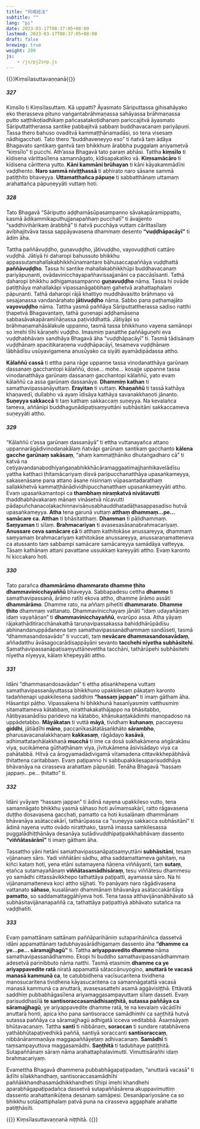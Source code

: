 ```yaml
---
title: "何戒经注"
subtitle: ""
lang: "pi"
date: 2023-03-17T08:37:05+08:00
lastmod: 2023-03-17T08:37:05+08:00
draft: false
brewing: true
weight: 209
js:
    - /js/pj2snp.js
---
```


{{<subtitle>}}Kiṃsīlasuttavaṇṇanā{{</subtitle>}}

##### 327

Kiṃsīlo ti Kiṃsīlasuttaṃ. Kā uppatti? Āyasmato Sāriputtassa gihisahāyako eko therasseva pituno vaṅgantabrāhmaṇassa sahāyassa brāhmaṇassa putto saṭṭhikoṭiadhikaṃ pañcasatakoṭidhanaṃ pariccajitvā āyasmato Sāriputtattherassa santike pabbajitvā sabbaṃ buddhavacanaṃ pariyāpuṇi. Tassa thero bahuso ovaditvā kammaṭṭhānamadāsi, so tena visesaṃ nādhigacchati. Tato thero “buddhaveneyyo eso” ti ñatvā taṃ ādāya Bhagavato santikaṃ gantvā taṃ bhikkhuṃ ārabbha puggalaṃ aniyametvā “kiṃsīlo” ti pucchi. Ath’assa Bhagavā tato paraṃ abhāsi. Tattha **kiṃsīlo** ti kīdisena vārittasīlena samannāgato, kīdisapakatiko vā. **Kiṃsamācāro** ti kīdisena cārittena yutto. **Kāni kammāni brūhayan** ti kāni kāyakammādīni vaḍḍhento. **Naro sammā niviṭṭhassā** ti abhirato naro sāsane sammā patiṭṭhito bhaveyya. **Uttamatthañca pāpuṇe** ti sabbatthānaṃ uttamaṃ arahattañca pāpuṇeyyāti vuttaṃ hoti.

##### 328

Tato Bhagavā “Sāriputto aḍḍhamāsūpasampanno sāvakapāramippatto, kasmā ādikammikaputhujjanapañhaṃ pucchatī” ti āvajjento “saddhivihārikaṃ ārabbhā” ti ñatvā pucchāya vuttaṃ cārittasīlaṃ avibhajitvāva tassa sappāyavasena dhammaṃ desento **“vuḍḍhāpacāyī”** ti ādim āha.

Tattha paññāvuḍḍho, guṇavuḍḍho, jātivuḍḍho, vayovuḍḍhoti cattāro vuḍḍhā. Jātiyā hi daharopi bahussuto bhikkhu appassutamahallakabhikkhūnamantare bāhusaccapaññāya vuḍḍhattā **paññāvuḍḍho**. Tassa hi santike mahallakabhikkhūpi buddhavacanaṃ pariyāpuṇanti, ovādavinicchayapañhavissajjanāni ca paccāsīsanti. Tathā daharopi bhikkhu adhigamasampanno **guṇavuḍḍho** nāma. Tassa hi ovāde patiṭṭhāya mahallakāpi vipassanāgabbhaṃ gahetvā arahattaphalaṃ pāpuṇanti. Tathā daharopi rājā khattiyo muddhāvasitto brāhmaṇo vā sesajanassa vandanārahato **jātivuḍḍho** nāma. Sabbo pana paṭhamajāto **vayovuḍḍho** nāma. Tattha yasmā paññāya Sāriputtattherassa sadiso natthi ṭhapetvā Bhagavantaṃ, tathā guṇenapi aḍḍhamāsena sabbasāvakapāramīñāṇassa paṭividdhattā. Jātiyāpi so brāhmaṇamahāsālakule uppanno, tasmā tassa bhikkhuno vayena samānopi so imehi tīhi kāraṇehi vuḍḍho. Imasmiṃ panatthe paññāguṇehi eva vuḍḍhabhāvaṃ sandhāya Bhagavā āha “vuḍḍhāpacāyī” ti. Tasmā tādisānaṃ vuḍḍhānaṃ apacitikaraṇena vuḍḍhāpacāyī, tesameva vuḍḍhānaṃ lābhādīsu usūyavigamena anusūyako ca siyāti ayamādipādassa attho.

**Kālaññū cassā** ti ettha pana rāge uppanne tassa vinodanatthāya garūnaṃ dassanaṃ gacchantopi kālaññū, dose… mohe… kosajje uppanne tassa vinodanatthāya garūnaṃ dassanaṃ gacchantopi kālaññū, yato evaṃ kālaññū ca assa garūnaṃ dassanāya. **Dhammiṃ kathan** ti samathavipassanāyuttaṃ. **Erayitan** ti vuttaṃ. **Khaṇaññū** ti tassā kathāya khaṇavedī, dullabho vā ayaṃ īdisāya kathāya savanakkhaṇoti jānanto. **Suṇeyya sakkaccā** ti taṃ kathaṃ sakkaccaṃ suṇeyya. Na kevalañca tameva, aññānipi buddhaguṇādipaṭisaṃyuttāni subhāsitāni sakkaccameva suṇeyyāti attho.

##### 329

“Kālaññū c’assa garūnaṃ dassanāyā” ti ettha vuttanayañca attano uppannarāgādivinodanakālaṃ ñatvāpi garūnaṃ santikaṃ gacchanto **kālena gacche garūnaṃ sakāsaṃ**, “ahaṃ kammaṭṭhāniko dhutaṅgadharo cā” ti katvā na cetiyavandanabodhiyaṅgaṇabhikkhācāramaggaatimajjhanhikavelādīsu yattha katthaci ṭhitamācariyaṃ disvā paripucchanatthāya upasaṅkameyya, sakasenāsane pana attano āsane nisinnaṃ vūpasantadarathaṃ sallakkhetvā kammaṭṭhānādividhipucchanatthaṃ upasaṅkameyyāti attho. Evaṃ upasaṅkamantopi ca **thambhaṃ niraṃkatvā nivātavutti** thaddhabhāvakaraṃ mānaṃ vināsetvā nīcavutti pādapuñchanacoḷakachinnavisāṇusabhauddhatadāṭhasappasadiso hutvā upasaṅkameyya. **Atha** tena garunā vuttaṃ **atthaṃ dhammaṃ…pe… samācare ca. Atthan** ti bhāsitatthaṃ. **Dhamman** ti pāḷidhammaṃ. **Saṃyaman** ti sīlaṃ. **Brahmacariyan** ti avasesasāsanabrahmacariyaṃ. **Anussare ceva samācare cā** ti atthaṃ kathitokāse anussareyya, dhammaṃ saṃyamaṃ brahmacariyaṃ kathitokāse anussareyya, anussaraṇamatteneva ca atussanto taṃ sabbampi samācare samācareyya samādāya vatteyya. Tāsaṃ kathānaṃ attani pavattane ussukkaṃ kareyyāti attho. Evaṃ karonto hi kiccakaro hoti.

##### 330

Tato parañca **dhammārāmo dhammarato dhamme ṭhito dhammavinicchayaññū** bhaveyya. Sabbapadesu cettha **dhammo** ti samathavipassanā, ārāmo ratīti ekova attho, dhamme ārāmo assāti **dhammārāmo**. Dhamme rato, na aññaṃ pihetīti **dhammarato**. **Dhamme ṭhito** dhammaṃ vattanato. Dhammavinicchayaṃ jānāti “idaṃ udayañāṇaṃ idaṃ vayañāṇan” ti **dhammavinicchayaññū**, evarūpo assa. Atha yāyaṃ rājakathāditiracchānakathā taruṇavipassakassa bahiddhārūpādīsu abhinandanuppādanena taṃ samathavipassanādhammaṃ sandūseti, tasmā “dhammasandosavādo” ti vuccati, taṃ **nevācare dhammasandosavādaṃ**, aññadatthu āvāsagocarādisappāyāni sevanto **tacchehi nīyetha subhāsitehi**. Samathavipassanāpaṭisaṃyuttānevettha tacchāni, tathārūpehi subhāsitehi nīyetha nīyeyya, kālaṃ khepeyyāti attho.

##### 331

Idāni “dhammasandosavādan” ti ettha atisaṅkhepena vuttaṃ samathavipassanāyuttassa bhikkhuno upakkilesaṃ pākaṭaṃ karonto tadaññenapi upakkilesena saddhiṃ **“hassaṃ jappan”** ti imaṃ gātham āha. Hāsantipi pāṭho. Vipassakena hi bhikkhunā hasanīyasmiṃ vatthusmiṃ sitamattameva kātabbaṃ, niratthakakathājappo na bhāsitabbo, ñātibyasanādīsu paridevo na kātabbo, khāṇukaṇṭakādimhi manopadoso na uppādetabbo. **Māyākatan** ti vuttā **māyā**, tividhaṃ **kuhanaṃ**, paccayesu **giddhi**, jātiādīhi **māno**, paccanīkasātatāsaṅkhāto **sārambho**, pharusavacanalakkhaṇaṃ **kakkasaṃ**, rāgādayo **kasāvā**, adhimattataṇhālakkhaṇā **mucchā** ti ime ca dosā sukhakāmena aṅgārakāsu viya, sucikāmena gūthaṭhānaṃ viya, jīvitukāmena āsivisādayo viya ca pahātabbā. Hitvā ca ārogyamadādivigamā vītamadena cittavikkhepābhāvā ṭhitattena caritabbaṃ. Evaṃ paṭipanno hi sabbupakkilesaparisuddhāya bhāvanāya na cirasseva arahattaṃ pāpuṇāti. Tenāha Bhagavā “hassaṃ jappaṃ…pe… ṭhitatto” ti.

##### 332

Idāni yvāyaṃ “hassaṃ jappan” ti ādinā nayena upakkileso vutto, tena samannāgato bhikkhu yasmā sāhaso hoti avīmaṃsakārī, ratto rāgavasena duṭṭho dosavasena gacchati, pamatto ca hoti kusalānaṃ dhammānaṃ bhāvanāya asātaccakārī, tathārūpassa ca “suṇeyya sakkacca subhāsitānī” ti ādinā nayena vutto ovādo niratthako, tasmā imassa saṃkilesassa puggalādhiṭṭhānāya desanāya sutādivuddhipaṭipakkhabhāvaṃ dassento **“viññātasārānī”** ti imaṃ gātham āha.

Tassattho yāni hetāni samathavipassanāpaṭisaṃyuttāni **subhāsitāni**, tesaṃ vijānanaṃ sāro. Yadi viññātāni sādhu, atha saddamattameva gahitaṃ, na kiñci kataṃ hoti, yena etāni sutamayena ñāṇena viññāyanti, taṃ **sutaṃ**, etañca sutamayañāṇaṃ **viññātasamādhisāraṃ**, tesu viññātesu dhammesu yo samādhi cittassāvikkhepo tathattāya paṭipatti, ayamassa sāro. Na hi vijānanamatteneva koci attho sijjhati. Yo panāyaṃ naro rāgādivasena vattanato **sāhaso**, kusalānaṃ dhammānaṃ bhāvanāya asātaccakāritāya **pamatto**, so saddamattaggāhīyeva hoti. Tena tassa atthavijānanābhāvato sā subhāsitavijānanapaññā ca, tathattāya paṭipattiyā abhāvato sutañca na vaḍḍhatīti.

##### 333

Evaṃ pamattānaṃ sattānaṃ paññāparihāniṃ sutaparihāniñca dassetvā idāni appamattānaṃ tadubhayasārādhigamaṃ dassento āha **“dhamme ca ye…pe… sāramajjhagū”** ti. Tattha **ariyappavedito dhammo** nāma samathavipassanādhammo. Ekopi hi buddho samathavipassanādhammaṃ adesetvā parinibbuto nāma natthi. Tasmā etasmiṃ **dhamme ca ye ariyappavedite ratā** niratā appamattā sātaccānuyogino, **anuttarā te vacasā manasā kammunā ca**, te catubbidhena vacīsucaritena tividhena manosucaritena tividhena kāyasucaritena ca samannāgatattā vacasā manasā kammunā ca anuttarā, avasesasattehi asamā aggāvisiṭṭhā. Ettāvatā saddhiṃ pubbabhāgasīlena ariyamaggasampayuttaṃ sīlaṃ dasseti. Evaṃ parisuddhasīlā **te santisoraccasamādhisaṇṭhitā, sutassa paññāya ca sāramajjhagū**, ye ariyappavedite dhamme ratā, te na kevalaṃ vācādīhi anuttarā honti, apica kho pana santisoracce samādhimhi ca saṇṭhitā hutvā sutassa paññāya ca sāramajjhagū adhigatā icceva veditabbā. Āsaṃsāyaṃ bhūtavacanaṃ. Tattha **santī** ti nibbānaṃ, **soraccan** ti sundare ratabhāvena yathābhūtapaṭivedhikā paññā, santiyā soraccanti **santisoraccaṃ**, nibbānārammaṇāya maggapaññāyetaṃ adhivacanaṃ. **Samādhī** ti taṃsampayuttova maggasamādhi. **Saṇṭhitā** ti tadubhaye patiṭṭhitā. Sutapaññānaṃ sāraṃ nāma arahattaphalavimutti. Vimuttisārañhi idaṃ brahmacariyaṃ.

Evamettha Bhagavā dhammena pubbabhāgapaṭipadaṃ, “anuttarā vacasā” ti ādīhi sīlakkhandhaṃ, santisoraccasamādhīhi paññākkhandhasamādhikkhandheti tīhipi imehi khandhehi aparabhāgapaṭipadañca dassetvā sutapaññāsārena akuppavimuttiṃ dassento arahattanikūṭena desanaṃ samāpesi. Desanāpariyosāne ca so bhikkhu sotāpattiphalaṃ patvā puna na cirasseva aggaphale arahatte patiṭṭhāsīti.

{{<eof>}}
    Kiṃsīlasuttavaṇṇanā niṭṭhitā.
{{</eof>}}